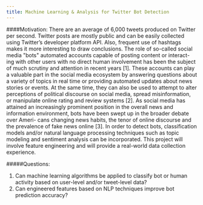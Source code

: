 ```yaml
---
title: Machine Learning & Analysis for Twitter Bot Detection
---
```


####Motivation:
There are an average of 6,000 tweets produced on Twitter per second. Twitter posts are mostly
public and can be easily collected using Twitter’s developer platform API. Also, frequent use of
hashtags makes it more interesting to draw conclusions.
The role of so-called social media "bots" automated accounts capable of posting content or interact-
ing with other users with no direct human involvement has been the subject of much scrutiny and
attention in recent years [1]. These accounts can play a valuable part in the social media ecosystem
by answering questions about a variety of topics in real time or providing automated updates about
news stories or events. At the same time, they can also be used to attempt to alter perceptions
of political discourse on social media, spread misinformation, or manipulate online rating and
review systems [2]. As social media has attained an increasingly prominent position in the overall
news and information environment, bots have been swept up in the broader debate over Ameri-
cans changing news habits, the tenor of online discourse and the prevalence of fake news online [3].
In order to detect bots, classification models and/or natural language processing techniques such
as topic modeling and sentiment analysis can be incorporated. This project will involve feature
engineering and will provide a real-world data collection experience.

#####Questions:
1. Can machine learning algorithms be applied to classify bot or human activity based on user-level and/or
tweet-level data?
2. Can engineered features based on NLP techniques improve bot prediction accuracy?